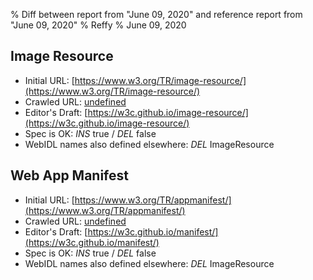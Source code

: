 % Diff between report from "June 09, 2020" and reference report from "June 09, 2020"
% Reffy
% June 09, 2020

## Image Resource

- Initial URL: [https://www.w3.org/TR/image-resource/](https://www.w3.org/TR/image-resource/)
- Crawled URL: [undefined](undefined)
- Editor's Draft: [https://w3c.github.io/image-resource/](https://w3c.github.io/image-resource/)
- Spec is OK: *INS* true / *DEL* false
- WebIDL names also defined elsewhere: *DEL* ImageResource


## Web App Manifest

- Initial URL: [https://www.w3.org/TR/appmanifest/](https://www.w3.org/TR/appmanifest/)
- Crawled URL: [undefined](undefined)
- Editor's Draft: [https://w3c.github.io/manifest/](https://w3c.github.io/manifest/)
- Spec is OK: *INS* true / *DEL* false
- WebIDL names also defined elsewhere: *DEL* ImageResource


